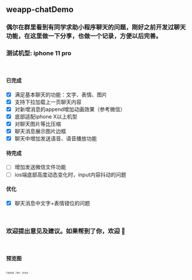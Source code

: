 ## weapp-chatDemo


### 偶尔在群里看到有同学求助小程序聊天的问题，刚好之前开发过聊天功能，在这里做一下分享，也做一个记录，方便以后完善。
### 测试机型: iphone 11 pro

<br />

#### 已完成

- [x] 满足基本聊天的功能：文字、表情、图片
- [x] 支持下拉加载上一页聊天内容
- [x] 对新增消息的append增加动画效果（参考微信）
- [x] 底部适配iphone X以上机型
- [x] 对聊天图片等比压缩
- [x] 聊天消息展示图片边框
- [x] 聊天中增加发送语音、语音播放功能

#### 待完成

- [ ] 增加发送微信文件功能
- [ ] ios端底部高度动态变化时，input内容抖动的问题

#### 优化

- [x] 聊天消息中文字+表情错位的问题

<br />

### 欢迎提出意见及建议。如果帮到了你，欢迎 🌟

<br />

#### 预览图

<img alt="表情选择" src="https://github.com/guozhigq/weapp-chatDemo/blob/main/img/preview/WechatIMG54.png"  style="zoom: 30%;" />
<img alt="图片、文件发送" src="https://github.com/guozhigq/weapp-chatDemo/blob/main/img/preview/WechatIMG57.png"  style="zoom: 30%;" />
<!-- ![表情选择](https://github.com/guozhigq/weapp-chatDemo/blob/main/img/preview/WechatIMG54.png)
![键盘聚焦效果](https://github.com/guozhigq/weapp-chatDemo/blob/main/img/preview/WechatIMG55.png)
![表情面板](https://github.com/guozhigq/weapp-chatDemo/blob/main/img/preview/WechatIMG56.png)
![图片、文件发送](https://github.com/guozhigq/weapp-chatDemo/blob/main/img/preview/WechatIMG57.png) -->
